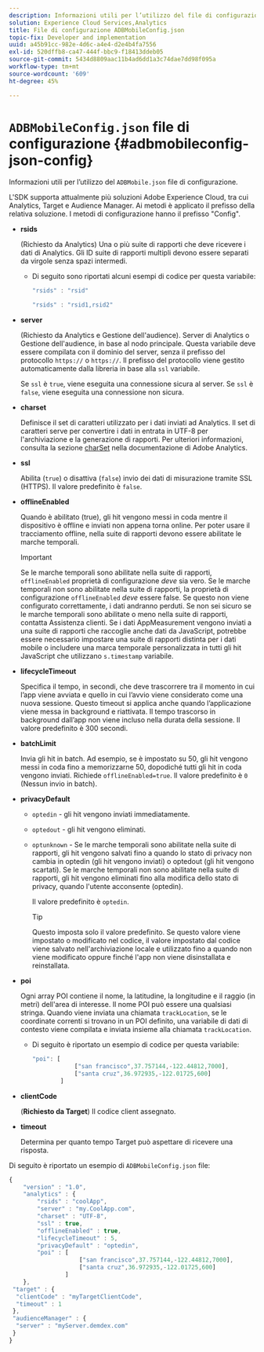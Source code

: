 ```yaml
---
description: Informazioni utili per l’utilizzo del file di configurazione ADBMobile JSON.
solution: Experience Cloud Services,Analytics
title: File di configurazione ADBMobileConfig.json
topic-fix: Developer and implementation
uuid: a45b91cc-982e-4d6c-a4e4-d2e4b4fa7556
exl-id: 520dffb8-ca47-444f-bbc9-f18413ddeb05
source-git-commit: 5434d8809aac11b4ad6dd1a3c74dae7dd98f095a
workflow-type: tm+mt
source-wordcount: '609'
ht-degree: 45%

---
```


# `ADBMobileConfig.json` file di configurazione {#adbmobileconfig-json-config}

Informazioni utili per l’utilizzo del `ADBMobile.json` file di configurazione.

L&#39;SDK supporta attualmente più soluzioni Adobe Experience Cloud, tra cui Analytics, Target e Audience Manager. Ai metodi è applicato il prefisso della relativa soluzione. I metodi di configurazione hanno il prefisso &quot;Config&quot;.

* **rsids**

   (Richiesto da Analytics) Una o più suite di rapporti che deve ricevere i dati di Analytics. Gli ID suite di rapporti multipli devono essere separati da virgole senza spazi intermedi.

   * Di seguito sono riportati alcuni esempi di codice per questa variabile:

      ```js
      "rsids" : "rsid"
      ```

      ```js
      "rsids" : "rsid1,rsid2"
      ```

* **server**

   (Richiesto da Analytics e Gestione dell&#39;audience). Server di Analytics o Gestione dell&#39;audience, in base al nodo principale. Questa variabile deve essere compilata con il dominio del server, senza il prefisso del protocollo `https://` o `https://`. Il prefisso del protocollo viene gestito automaticamente dalla libreria in base alla `ssl` variabile.

   Se `ssl` è `true`, viene eseguita una connessione sicura al server. Se `ssl` è `false`, viene eseguita una connessione non sicura.

* **charset**

   Definisce il set di caratteri utilizzato per i dati inviati ad Analytics. Il set di caratteri serve per convertire i dati in entrata in UTF-8 per l&#39;archiviazione e la generazione di rapporti. Per ulteriori informazioni, consulta la sezione [charSet](https://experienceleague.adobe.com/docs/analytics/implementation/vars/config-vars/charset.html?lang=it) nella documentazione di Adobe Analytics.

* **ssl**

   Abilita (`true`) o disattiva (`false`) invio dei dati di misurazione tramite SSL (HTTPS). Il valore predefinito è `false`.

* **offlineEnabled**

   Quando è abilitato (true), gli hit vengono messi in coda mentre il dispositivo è offline e inviati non appena torna online. Per poter usare il tracciamento offline, nella suite di rapporti devono essere abilitate le marche temporali.

   >[!IMPORTANT]
   >
   >Se le marche temporali sono abilitate nella suite di rapporti, `offlineEnabled` proprietà di configurazione *deve* sia vero. Se le marche temporali non sono abilitate nella suite di rapporti, la proprietà di configurazione `offlineEnabled` *deve* essere false. Se questo non viene configurato correttamente, i dati andranno perduti. Se non sei sicuro se le marche temporali sono abilitate o meno nella suite di rapporti,   contatta   Assistenza clienti. Se i dati AppMeasurement vengono inviati a una suite di rapporti che raccoglie anche dati da JavaScript, potrebbe essere necessario impostare una suite di rapporti distinta per i dati mobile o includere una marca temporale personalizzata in tutti gli hit JavaScript che utilizzano `s.timestamp` variabile.

* **lifecycleTimeout**

   Specifica il tempo, in secondi, che deve trascorrere tra il momento in cui l’app viene avviata e quello in cui l’avvio viene considerato come una nuova sessione. Questo timeout si applica anche quando l’applicazione viene messa in background e riattivata. Il tempo trascorso in background dall’app non viene incluso nella durata della sessione. Il valore predefinito è 300 secondi.

* **batchLimit**

   Invia gli hit in batch. Ad esempio, se è impostato su 50, gli hit vengono messi in coda fino a memorizzarne 50, dopodiché tutti gli hit in coda vengono inviati. Richiede `offlineEnabled=true`. Il valore predefinito è `0` (Nessun invio in batch).

* **privacyDefault**

   * `optedin` - gli hit vengono inviati immediatamente.
   * `optedout` - gli hit vengono eliminati.
   * `optunknown` - Se le marche temporali sono abilitate nella suite di rapporti, gli hit vengono salvati fino a quando lo stato di privacy non cambia in optedin (gli hit vengono inviati) o optedout (gli hit vengono scartati). Se le marche temporali non sono abilitate nella suite di rapporti, gli hit vengono eliminati fino alla modifica dello stato di privacy, quando l&#39;utente acconsente (optedin).

      Il valore predefinito è `optedin`.

      >[!TIP]
      >
      >Questo imposta solo il valore predefinito. Se questo valore viene impostato o modificato nel codice, il valore impostato dal codice viene salvato nell&#39;archiviazione locale e utilizzato fino a quando non viene modificato oppure finché l&#39;app non viene disinstallata e reinstallata.

* **poi**

   Ogni array POI contiene il nome, la latitudine, la longitudine e il raggio (in metri) dell&#39;area di interesse. Il nome POI può essere una qualsiasi stringa. Quando viene inviata una chiamata `trackLocation`, se le coordinate correnti si trovano in un POI definito, una variabile di dati di contesto viene compilata e inviata insieme alla chiamata `trackLocation`.

   * Di seguito è riportato un esempio di codice per questa variabile:

      ```js
      "poi": [
                  ["san francisco",37.757144,-122.44812,7000], 
                  ["santa cruz",36.972935,-122.01725,600] 
              ]
      ```

* **clientCode**

   (**Richiesto da Target**) Il codice client assegnato.

* **timeout**

   Determina per quanto tempo Target può aspettare di ricevere una risposta.

Di seguito è riportato un esempio di `ADBMobileConfig.json` file:

```js
{ 
    "version" : "1.0", 
    "analytics" : { 
        "rsids" : "coolApp", 
        "server" : "my.CoolApp.com", 
        "charset" : "UTF-8", 
        "ssl" : true, 
        "offlineEnabled" : true, 
        "lifecycleTimeout" : 5, 
        "privacyDefault" : "optedin", 
        "poi" : [ 
                    ["san francisco",37.757144,-122.44812,7000], 
                    ["santa cruz",36.972935,-122.01725,600] 
                ] 
    }, 
 "target" : { 
  "clientCode" : "myTargetClientCode", 
  "timeout" : 1 
 }, 
 "audienceManager" : { 
  "server" : "myServer.demdex.com" 
 } 
}
```
